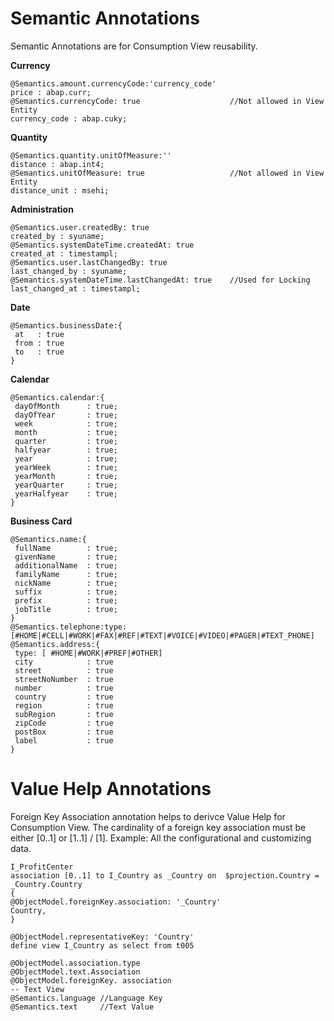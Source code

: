 # Semantic Annotations

Semantic Annotations are for Consumption View reusability.

**Currency**

```
@Semantics.amount.currencyCode:'currency_code' 
price : abap.curr;
@Semantics.currencyCode: true                    //Not allowed in View Entity
currency_code : abap.cuky;
```

**Quantity**

```
@Semantics.quantity.unitOfMeasure:'' 
distance : abap.int4;
@Semantics.unitOfMeasure: true                   //Not allowed in View Entity
distance_unit : msehi;
```

**Administration**

```
@Semantics.user.createdBy: true
created_by : syuname;
@Semantics.systemDateTime.createdAt: true
created_at : timestampl;
@Semantics.user.lastChangedBy: true
last_changed_by : syuname;
@Semantics.systemDateTime.lastChangedAt: true    //Used for Locking 
last_changed_at : timestampl;
```

**Date**

```
@Semantics.businessDate:{
 at   : true
 from : true
 to   : true
}
```

**Calendar**

```
@Semantics.calendar:{
 dayOfMonth      : true;
 dayOfYear       : true;
 week            : true;
 month           : true;
 quarter         : true;
 halfyear        : true;
 year            : true;
 yearWeek        : true;
 yearMonth       : true;
 yearQuarter     : true;
 yearHalfyear    : true;
}
```

**Business Card**

```
@Semantics.name:{            
 fullName        : true;  
 givenName       : true;  
 additionalName  : true;  
 familyName      : true;  
 nickName        : true;  
 suffix          : true;  
 prefix          : true;  
 jobTitle        : true;  
}                            
@Semantics.telephone:type: [#HOME|#CELL|#WORK|#FAX|#REF|#TEXT|#VOICE|#VIDEO|#PAGER|#TEXT_PHONE]
@Semantics.address:{
 type: [ #HOME|#WORK|#PREF|#OTHER]
 city            : true
 street          : true
 streetNoNumber  : true
 number          : true
 country         : true
 region          : true
 subRegion       : true
 zipCode         : true
 postBox         : true
 label           : true
}      
```

# Value Help Annotations

Foreign Key Association annotation helps to derivce Value Help for Consumption View. The cardinality of a foreign key association must be either [0..1] or [1..1] / [1].
Example: All the configurational and customizing data.

```
I_ProfitCenter
association [0..1] to I_Country as _Country on  $projection.Country = _Country.Country
{
@ObjectModel.foreignKey.association: '_Country'
Country,
}
```

```
@ObjectModel.representativeKey: 'Country'
define view I_Country as select from t005
```

```
@ObjectModel.association.type
@ObjectModel.text.Association
@ObjectModel.foreignKey. association
-- Text View
@Semantics.language //Language Key
@Semantics.text     //Text Value
```
